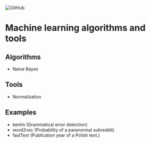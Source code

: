 ![GitHub](https://img.shields.io/github/license/Mikbac/Machine-Learning-Algorithms)

# Machine learning algorithms and tools

## Algorithms
* Naive Bayes

## Tools
* Normalization

## Examples
* kenlm (Grammatical error detection)
* word2vec (Probability of a paranormal subreddit)
* fastText (Publication year of a Polish text.)
